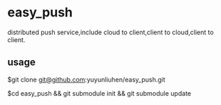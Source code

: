 # easy_push
 distributed push service,include cloud to client,client to cloud,client to client.

## usage
 $git clone git@github.com:yuyunliuhen/easy_push.git
 
 $cd easy_push && git submodule init && git submodule update  
